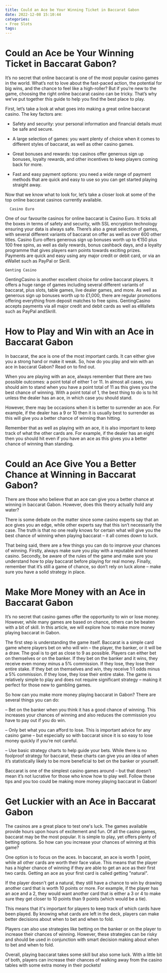 ```yaml
---
title: Could an Ace be Your Winning Ticket in Baccarat Gabon
date: 2022-12-08 15:10:44
categories:
- Free Slots
tags:
---
```



#  Could an Ace be Your Winning Ticket in Baccarat Gabon?

It’s no secret that online baccarat is one of the most popular casino games in the world. What’s not to love about the fast-paced action, the potential for big wins, and the chance to feel like a high-roller? But if you’re new to the game, choosing the right online baccarat casino can be tricky. That’s why we’ve put together this guide to help you find the best place to play.

First, let’s take a look at what goes into making a great online baccarat casino. The key factors are:

- Safety and security: your personal information and financial details must be safe and secure.

- A large selection of games: you want plenty of choice when it comes to different styles of baccarat, as well as other casino games.

- Great bonuses and rewards: top casinos offer generous sign up bonuses, loyalty rewards, and other incentives to keep players coming back for more.

- Fast and easy payment options: you need a wide range of payment methods that are quick and easy to use so you can get started playing straight away.

Now that we know what to look for, let’s take a closer look at some of the top online baccarat casinos currently available.


      Casino Euro     

One of our favourite casinos for online baccarat is Casino Euro. It ticks all the boxes in terms of safety and security, with SSL encryption technology ensuring your data is always safe. There’s also a great selection of games, with several different variants of baccarat on offer as well as over 600 other titles. Casino Euro offers generous sign up bonuses worth up to €150 plus 100 free spins, as well as daily rewards, bonus cashback days, and a loyalty programme that gives players earn points towards exciting prizes. Payments are quick and easy using any major credit or debit card, or via an eWallet such as PayPal or Skrill.

    Genting Casino 

GentingCasino is another excellent choice for online baccarat players. It offers a huge range of games including several different variants of baccarat, plus slots, table games, live dealer games, and more. As well as generous sign up bonuses worth up to £1,000, there are regular promotions offering everything from deposit matches to free spins. GentingCasino accepts payments via all major credit and debit cards as well as eWallets such as PayPal andSkrill.

#  How to Play and Win with an Ace in Baccarat Gabon

In baccarat, the ace is one of the most important cards. It can either give you a strong hand or make it weak. So, how do you play and win with an ace in baccarat Gabon? Read on to find out.

When you are playing with an ace, always remember that there are two possible outcomes: a point total of either 1 or 11. In almost all cases, you should aim to stand when you have a point total of 11 as this gives you the best chance of winning. With a point total of 1, the best thing to do is to hit unless the dealer has an ace, in which case you should stand.

However, there may be occasions when it is better to surrender an ace. For example, if the dealer has a 9 or 10 then it is usually best to surrender as this will give you a better chance of winning than hitting.

Remember that as well as playing with an ace, it is also important to keep track of what the other cards are. For example, if the dealer has an eight then you should hit even if you have an ace as this gives you a better chance of winning than standing.

#  Could an Ace Give You a Better Chance at Winning in Baccarat Gabon?

There are those who believe that an ace can give you a better chance at winning in baccarat Gabon. However, does this theory actually hold any water?

There is some debate on the matter since some casino experts say that an ace gives you an edge, while other experts say that this isn’t necessarily the case. The truth is that no one really knows for certain what will give you the best chance of winning when playing baccarat – it all comes down to luck.

That being said, there are a few things you can do to improve your chances of winning. Firstly, always make sure you play with a reputable and honest casino. Secondly, be aware of the rules of the game and make sure you understand how to play baccarat before playing for real money. Finally, remember that it’s still a game of chance, so don’t rely on luck alone – make sure you have a solid strategy in place.

#  Make More Money with an Ace in Baccarat Gabon

It’s no secret that casino games offer the opportunity to win or lose money. However, while many games are based on chance, others can be beaten with a bit of skill. In this article, we will explore how to make more money playing baccarat in Gabon.

The first step is understanding the game itself. Baccarat is a simple card game where players bet on who will win – the player, the banker, or it will be a draw. The goal is to get as close to 9 as possible. Players can either bet on themselves or on the banker. If they bet on the banker and it wins, they receive even money minus a 5% commission. If they lose, they lose their entire stake. If they bet on themselves and win, they receive 1:1 odds minus a 5% commission. If they lose, they lose their entire stake. The game is relatively simple to play and does not require significant strategy – making it perfect for those new to gambling games.

So how can you make more money playing baccarat in Gabon? There are several things you can do:

– Bet on the banker when you think it has a good chance of winning. This increases your chances of winning and also reduces the commission you have to pay out if you do win.

– Only bet what you can afford to lose. This is important advice for any casino game – but especially so with baccarat since it is so easy to lose money quickly if you’re not careful.

– Use basic strategy charts to help guide your bets. While there is no foolproof strategy for baccarat, these charts can give you an idea of when it’s statistically likely to be more beneficial to bet on the banker or yourself.

Baccarat is one of the simplest casino games around – but that doesn’t mean it’s not lucrative for those who know how to play well. Follow these tips and you too could be making more money playing baccarat in Gabon!

#  Get Luckier with an Ace in Baccarat Gabon

The casinos are a great place to test one's luck. The games available provide hours upon hours of excitement and fun. Of all the casino games, baccarat may be the most popular. It is simple to play, yet offers plenty of betting options. So how can you increase your chances of winning at this game?

One option is to focus on the aces. In baccarat, an ace is worth 1 point, while all other cards are worth their face value. This means that the player has a higher chance of winning if they are able to get an ace as their first two cards. Getting an ace as your first card is called getting "natural".

If the player doesn't get a natural, they still have a chance to win by drawing another card that is worth 10 points or more. For example, if the player has an ace and a 2, they would want another card that is either a 3 or 4 to make sure they get closer to 10 points than 9 points (which would be a tie).

This means that it's important for players to keep track of which cards have been played. By knowing what cards are left in the deck, players can make better decisions about when to bet and when to fold.

Players can also use strategies like betting on the banker or on the player to increase their chances of winning. However, these strategies can be risky and should be used in conjunction with smart decision making about when to bet and when to fold.

Overall, playing baccarat takes some skill but also some luck. With a little bit of both, players can increase their chances of walking away from the casino tables with some extra money in their pockets!